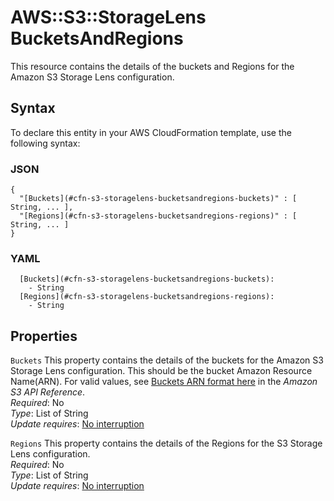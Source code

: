 # AWS::S3::StorageLens BucketsAndRegions<a name="aws-properties-s3-storagelens-bucketsandregions"></a>

This resource contains the details of the buckets and Regions for the Amazon S3 Storage Lens configuration\. 

## Syntax<a name="aws-properties-s3-storagelens-bucketsandregions-syntax"></a>

To declare this entity in your AWS CloudFormation template, use the following syntax:

### JSON<a name="aws-properties-s3-storagelens-bucketsandregions-syntax.json"></a>

```
{
  "[Buckets](#cfn-s3-storagelens-bucketsandregions-buckets)" : [ String, ... ],
  "[Regions](#cfn-s3-storagelens-bucketsandregions-regions)" : [ String, ... ]
}
```

### YAML<a name="aws-properties-s3-storagelens-bucketsandregions-syntax.yaml"></a>

```
  [Buckets](#cfn-s3-storagelens-bucketsandregions-buckets): 
    - String
  [Regions](#cfn-s3-storagelens-bucketsandregions-regions): 
    - String
```

## Properties<a name="aws-properties-s3-storagelens-bucketsandregions-properties"></a>

`Buckets`  <a name="cfn-s3-storagelens-bucketsandregions-buckets"></a>
This property contains the details of the buckets for the Amazon S3 Storage Lens configuration\. This should be the bucket Amazon Resource Name\(ARN\)\. For valid values, see [Buckets ARN format here](https://docs.aws.amazon.com/AmazonS3/latest/API/API_control_Include.html#API_control_Include_Contents) in the *Amazon S3 API Reference*\.  
*Required*: No  
*Type*: List of String  
*Update requires*: [No interruption](https://docs.aws.amazon.com/AWSCloudFormation/latest/UserGuide/using-cfn-updating-stacks-update-behaviors.html#update-no-interrupt)

`Regions`  <a name="cfn-s3-storagelens-bucketsandregions-regions"></a>
This property contains the details of the Regions for the S3 Storage Lens configuration\.  
*Required*: No  
*Type*: List of String  
*Update requires*: [No interruption](https://docs.aws.amazon.com/AWSCloudFormation/latest/UserGuide/using-cfn-updating-stacks-update-behaviors.html#update-no-interrupt)